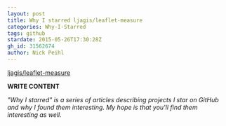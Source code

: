```yaml
---
layout: post
title: Why I starred ljagis/leaflet-measure
categories: Why-I-Starred
tags: github
stardate: 2015-05-26T17:30:28Z
gh_id: 31562674
author: Nick Peihl
---
```


[ljagis/leaflet-measure](https://github.com/ljagis/leaflet-measure)

**WRITE CONTENT**

*"Why I starred" is a series of articles describing projects I star on GitHub and why I found them interesting. My hope is that you'll find them interesting as well.*

